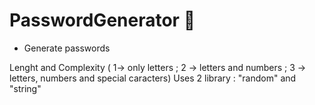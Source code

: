 # PasswordGenerator 🔑

- Generate passwords

Lenght and Complexity ( 1-> only letters ; 2 -> letters and numbers ; 3 -> letters, numbers and special caracters)
Uses 2 library : "random" and "string"
